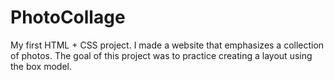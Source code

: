 # PhotoCollage
My first HTML + CSS project. I made a website that emphasizes a collection of photos. The goal of this project was to practice creating a layout using the box model.
